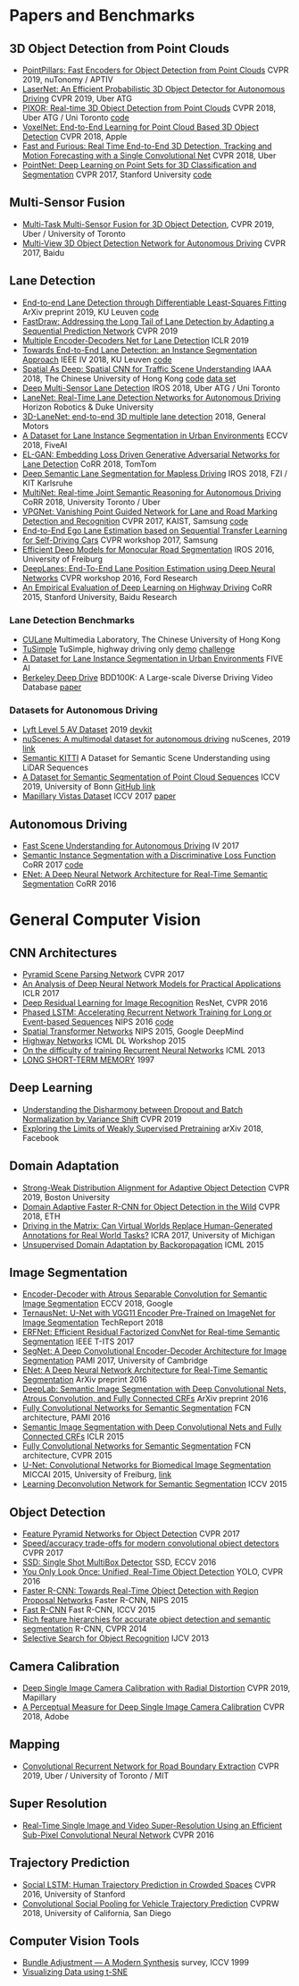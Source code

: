 # Papers and Benchmarks

## 3D Object Detection from Point Clouds

- [PointPillars: Fast Encoders for Object Detection from Point Clouds](https://arxiv.org/abs/1812.05784) CVPR 2019, nuTonomy / APTIV
- [LaserNet: An Efficient Probabilistic 3D Object Detector for Autonomous Driving](https://arxiv.org/abs/1903.08701) CVPR 2019, Uber ATG
- [PIXOR: Real-time 3D Object Detection from Point Clouds](https://arxiv.org/abs/1902.06326) CVPR 2018, Uber ATG / Uni Toronto [code](https://github.com/nutonomy/second.pytorch)
- [VoxelNet: End-to-End Learning for Point Cloud Based 3D Object Detection](https://arxiv.org/abs/1711.06396) CVPR 2018, Apple
- [Fast and Furious: Real Time End-to-End 3D Detection, Tracking and Motion Forecasting with a Single Convolutional Net](https://eng.uber.com/research/fast-and-furious-real-time-end-to-end-3d-detection-tracking-and-motion-forecasting-with-a-single-convolutional-net/) CVPR 2018, Uber
- [PointNet: Deep Learning on Point Sets for 3D Classification and Segmentation](https://arxiv.org/abs/1612.00593) CVPR 2017, Stanford University [code](https://github.com/charlesq34/pointnet)

## Multi-Sensor Fusion

- [Multi-Task Multi-Sensor Fusion for 3D Object Detection](https://eng.uber.com/research/multi-task-multi-sensor-fusion-for-3d-object-detection/), CVPR 2019, Uber / University of Toronto
- [Multi-View 3D Object Detection Network for Autonomous Driving](https://arxiv.org/abs/1611.07759) CVPR 2017, Baidu

## Lane Detection

- [End-to-end Lane Detection through Differentiable Least-Squares Fitting](https://arxiv.org/abs/1902.00293) ArXiv preprint 2019, KU Leuven [code](https://github.com/wvangansbeke/LaneDetection_End2End)
- [FastDraw: Addressing the Long Tail of Lane Detection by Adapting a Sequential Prediction Network](https://arxiv.org/abs/1905.04354) CVPR 2019
- [Multiple Encoder-Decoders Net for Lane Detection](https://openreview.net/forum?id=SJgiNo0cKX) ICLR 2019
- [Towards End-to-End Lane Detection: an Instance Segmentation Approach](https://arxiv.org/abs/1802.05591) IEEE IV 2018, KU Leuven [code](https://github.com/MaybeShewill-CV/lanenet-lane-detection)
- [Spatial As Deep: Spatial CNN for Traffic Scene Understanding](https://arxiv.org/abs/1712.06080) IAAA 2018, The Chinese University of Hong Kong [code](https://github.com/XingangPan/SCNN) [data set](https://xingangpan.github.io/projects/CULane.html)
- [Deep Multi-Sensor Lane Detection](https://arxiv.org/abs/1905.01555) IROS 2018, Uber ATG / Uni Toronto
- [LaneNet: Real-Time Lane Detection Networks for Autonomous Driving](https://arxiv.org/abs/1807.01726) Horizon Robotics & Duke University
- [3D-LaneNet: end-to-end 3D multiple lane detection](https://arxiv.org/abs/1811.10203v2) 2018, General Motors
- [A Dataset for Lane Instance Segmentation in Urban Environments](https://arxiv.org/abs/1807.01347) ECCV 2018, FiveAI
- [EL-GAN: Embedding Loss Driven Generative Adversarial Networks for Lane Detection](https://arxiv.org/abs/1806.05525) CoRR 2018, TomTom
- [Deep Semantic Lane Segmentation for Mapless Driving](https://www.mrt.kit.edu/z/publ/download/2018/Meyer2018SemanticLanes.pdf) IROS 2018, FZI / KIT Karlsruhe
- [MultiNet: Real-time Joint Semantic Reasoning for Autonomous Driving](https://arxiv.org/pdf/1612.07695.pdf) CoRR 2018, University Toronto / Uber
- [VPGNet: Vanishing Point Guided Network for Lane and Road Marking Detection and Recognition](https://arxiv.org/abs/1710.06288) CVPR 2017, KAIST, Samsung [code](https://github.com/SeokjuLee/VPGNet)
- [End-to-End Ego Lane Estimation based on Sequential Transfer Learning for Self-Driving Cars](http://openaccess.thecvf.com/content_cvpr_2017_workshops/w13/papers/Kim_End-To-End_Ego_Lane_CVPR_2017_paper.pdf) CVPR workshop 2017, Samsung
- [Efficient Deep Models for Monocular Road Segmentation](https://lmb.informatik.uni-freiburg.de/Publications/2016/OB16b/oliveira16iros.pdf) IROS 2016, University of Freiburg
- [DeepLanes: End-To-End Lane Position Estimation using Deep Neural Networks](https://www.cv-foundation.org/openaccess/content_cvpr_2016_workshops/w3/papers/Gurghian_DeepLanes_End-To-End_Lane_CVPR_2016_paper.pdf) CVPR workshop 2016, Ford Research
- [An Empirical Evaluation of Deep Learning on Highway Driving](https://arxiv.org/abs/1504.01716) CoRR 2015, Stanford University, Baidu Research

### Lane Detection Benchmarks

- [CULane](https://xingangpan.github.io/projects/CULane.html) Multimedia Laboratory, The Chinese University of Hong Kong
- [TuSimple](https://github.com/TuSimple/tusimple-benchmark/wiki) TuSimple, highway driving only [demo](https://github.com/TuSimple/tusimple-benchmark/blob/master/example/lane_demo.ipynb) [challenge](https://github.com/TuSimple/tusimple-benchmark/blob/master/doc/lane_detection/readme.md)
- [A Dataset for Lane Instance Segmentation in Urban Environments](https://five.ai/datasets) FIVE AI
- [Berkeley Deep Drive](https://bdd-data.berkeley.edu/) BDD100K: A Large-scale Diverse Driving Video Database [paper](https://arxiv.org/abs/1805.04687)

### Datasets for Autonomous Driving

- [Lyft Level 5 AV Dataset](https://level5.lyft.com/dataset/) 2019 [devkit](https://github.com/lyft/nuscenes-devkit)
- [nuScenes: A multimodal dataset for autonomous driving](https://arxiv.org/abs/1903.11027) nuScenes, 2019 [link](https://www.nuscenes.org/)
- [Semantic KITTI](http://www.semantic-kitti.org/) A Dataset for Semantic Scene Understanding using LiDAR Sequences
- [A Dataset for Semantic Segmentation of Point Cloud Sequences](https://arxiv.org/abs/1904.01416v1) ICCV 2019, University of Bonn [GitHub link](https://github.com/PRBonn/semantic-kitti-api)
- [Mapillary Vistas Dataset](https://www.mapillary.com/dataset/vistas) ICCV 2017 [paper](https://www.mapillary.com/dataset/citation)

## Autonomous Driving

- [Fast Scene Understanding for Autonomous Driving](https://arxiv.org/abs/1708.02550) IV 2017
- [Semantic Instance Segmentation with a Discriminative Loss Function](https://arxiv.org/abs/1708.02551) CoRR 2017 [code](https://github.com/hq-jiang/instance-segmentation-with-discriminative-loss-tensorflow)
- [ENet: A Deep Neural Network Architecture for Real-Time Semantic Segmentation](https://arxiv.org/abs/1606.02147) CoRR 2016

# General Computer Vision

## CNN Architectures

- [Pyramid Scene Parsing Network](https://arxiv.org/abs/1612.01105) CVPR 2017
- [An Analysis of Deep Neural Network Models for Practical Applications](https://arxiv.org/abs/1605.07678) ICLR 2017
- [Deep Residual Learning for Image Recognition](https://arxiv.org/abs/1512.03385) ResNet, CVPR 2016
- [Phased LSTM: Accelerating Recurrent Network Training for Long or Event-based Sequences](https://arxiv.org/abs/1610.09513) NIPS 2016 [code](https://github.com/dannyneil/public_plstm)
- [Spatial Transformer Networks](https://arxiv.org/abs/1506.02025) NIPS 2015, Google DeepMind
- [Highway Networks](https://arxiv.org/abs/1505.00387) ICML DL Workshop 2015
- [On the difficulty of training Recurrent Neural Networks](https://arxiv.org/abs/1211.5063) ICML 2013
- [LONG SHORT-TERM MEMORY](https://www.bioinf.jku.at/publications/older/2604.pdf) 1997

## Deep Learning

- [Understanding the Disharmony between Dropout and Batch Normalization by Variance Shift](https://arxiv.org/abs/1801.05134) CVPR 2019
- [Exploring the Limits of Weakly Supervised Pretraining](https://arxiv.org/abs/1805.00932) arXiv 2018, Facebook

## Domain Adaptation

- [Strong-Weak Distribution Alignment for Adaptive Object Detection](https://arxiv.org/abs/1812.04798) CVPR 2019, Boston University
- [Domain Adaptive Faster R-CNN for Object Detection in the Wild](https://arxiv.org/abs/1803.03243) CVPR 2018, ETH
- [Driving in the Matrix: Can Virtual Worlds Replace Human-Generated Annotations for Real World Tasks?](https://arxiv.org/abs/1610.01983) ICRA 2017, University of Michigan
- [Unsupervised Domain Adaptation by Backpropagation](https://arxiv.org/abs/1409.7495) ICML 2015

## Image Segmentation

- [Encoder-Decoder with Atrous Separable Convolution for Semantic Image Segmentation](https://arxiv.org/abs/1802.02611) ECCV 2018, Google
- [TernausNet: U-Net with VGG11 Encoder Pre-Trained on ImageNet for Image Segmentation](https://arxiv.org/abs/1801.05746) TechReport 2018
- [ERFNet: Efficient Residual Factorized ConvNet for Real-time Semantic Segmentation](http://www.robesafe.uah.es/personal/eduardo.romera/pdfs/Romera17tits.pdf) IEEE T-ITS 2017
- [SegNet: A Deep Convolutional Encoder-Decoder Architecture for Image Segmentation](https://arxiv.org/abs/1511.00561) PAMI 2017, University of Cambridge
- [ENet: A Deep Neural Network Architecture for Real-Time Semantic Segmentation](https://arxiv.org/abs/1606.02147) ArXiv preprint 2016
- [DeepLab: Semantic Image Segmentation with Deep Convolutional Nets, Atrous Convolution, and Fully Connected CRFs](https://arxiv.org/abs/1606.00915) ArXiv preprint 2016
- [Fully Convolutional Networks for Semantic Segmentation](https://arxiv.org/pdf/1605.06211.pdf) FCN architecture, PAMI 2016
- [Semantic Image Segmentation with Deep Convolutional Nets and Fully Connected CRFs](https://arxiv.org/abs/1412.7062) ICLR 2015
- [Fully Convolutional Networks for Semantic Segmentation](https://arxiv.org/abs/1411.4038) FCN architecture, CVPR 2015
- [U-Net: Convolutional Networks for Biomedical Image Segmentation](https://arxiv.org/abs/1505.04597) MICCAI 2015, University of Freiburg, [link](https://lmb.informatik.uni-freiburg.de/people/ronneber/u-net/)
- [Learning Deconvolution Network for Semantic Segmentation](https://arxiv.org/abs/1505.04366) ICCV 2015

## Object Detection

- [Feature Pyramid Networks for Object Detection](https://arxiv.org/abs/1612.03144) CVPR 2017
- [Speed/accuracy trade-offs for modern convolutional object detectors](https://arxiv.org/abs/1611.10012) CVPR 2017
- [SSD: Single Shot MultiBox Detector](https://arxiv.org/abs/1512.02325) SSD, ECCV 2016
- [You Only Look Once: Unified, Real-Time Object Detection](https://arxiv.org/abs/1506.02640) YOLO, CVPR 2016
- [Faster R-CNN: Towards Real-Time Object Detection with Region Proposal Networks](https://arxiv.org/abs/1506.01497) Faster R-CNN, NIPS 2015
- [Fast R-CNN](https://arxiv.org/abs/1504.08083) Fast R-CNN, ICCV 2015
- [Rich feature hierarchies for accurate object detection and semantic segmentation](https://arxiv.org/abs/1311.2524) R-CNN, CVPR 2014
- [Selective Search for Object Recognition](http://www.huppelen.nl/publications/selectiveSearchDraft.pdf) IJCV 2013

## Camera Calibration

- [Deep Single Image Camera Calibration with Radial Distortion](https://research.mapillary.com/publication/cvpr19d/) CVPR 2019, Mapillary
- [A Perceptual Measure for Deep Single Image Camera Calibration](http://vision.gel.ulaval.ca/~jflalonde/projects/deepCalib/index.html) CVPR 2018, Adobe

## Mapping

- [Convolutional Recurrent Network for Road Boundary Extraction](https://eng.uber.com/research/convolutional-recurrent-network-for-road-boundary-extraction/) CVPR 2019, Uber / University of Toronto / MIT

## Super Resolution

- [Real-Time Single Image and Video Super-Resolution Using an Efficient Sub-Pixel Convolutional Neural Network](https://arxiv.org/abs/1609.05158) CVPR 2016

## Trajectory Prediction

- [Social LSTM: Human Trajectory Prediction in Crowded Spaces](http://openaccess.thecvf.com/content_cvpr_2016/html/Alahi_Social_LSTM_Human_CVPR_2016_paper.html) CVPR 2016, University of Stanford
- [Convolutional Social Pooling for Vehicle Trajectory Prediction](https://arxiv.org/abs/1805.06771) CVPRW 2018, University of California, San Diego

## Computer Vision Tools

- [Bundle Adjustment — A Modern Synthesis](http://www.cs.jhu.edu/~misha/ReadingSeminar/Papers/Triggs00.pdf) survey, ICCV 1999
- [Visualizing Data using t-SNE](http://www.jmlr.org/papers/v9/vandermaaten08a.html)
